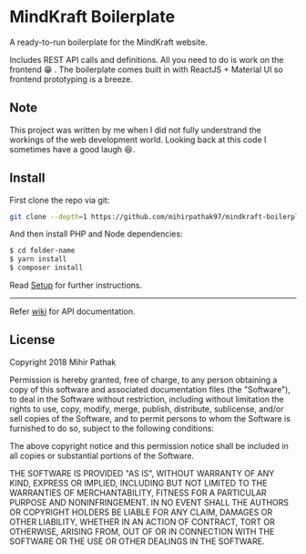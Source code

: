 # MindKraft Boilerplate

A ready-to-run boilerplate for the MindKraft website.

Includes REST API calls and definitions. All you need to do is work on the frontend :grin: . The boilerplate comes built in with ReactJS + Material UI so frontend prototyping is a breeze.

## Note

This project was written by me when I did not fully understrand the workings of the web development world. Looking back at this code I sometimes have a good laugh :laughing:.

## Install

First clone the repo via git:

```bash
git clone --depth=1 https://github.com/mihirpathak97/mindkraft-boilerplate folder-name
```

And then install PHP and Node dependencies:

```bash
$ cd folder-name
$ yarn install
$ composer install
```

Read [Setup](https://github.com/mihirpathak97/mindkraft-boilerplate/wiki/Development) for further instructions.

****

Refer [wiki](https://github.com/mihirpathak97/mindkraft_org/wiki/API) for API documentation.

## License

Copyright 2018 Mihir Pathak

Permission is hereby granted, free of charge, to any person obtaining a copy of this software and associated documentation files (the "Software"), to deal in the Software without restriction, including without limitation the rights to use, copy, modify, merge, publish, distribute, sublicense, and/or sell copies of the Software, and to permit persons to whom the Software is furnished to do so, subject to the following conditions:

The above copyright notice and this permission notice shall be included in all copies or substantial portions of the Software.

THE SOFTWARE IS PROVIDED "AS IS", WITHOUT WARRANTY OF ANY KIND, EXPRESS OR IMPLIED, INCLUDING BUT NOT LIMITED TO THE WARRANTIES OF MERCHANTABILITY, FITNESS FOR A PARTICULAR PURPOSE AND NONINFRINGEMENT. IN NO EVENT SHALL THE AUTHORS OR COPYRIGHT HOLDERS BE LIABLE FOR ANY CLAIM, DAMAGES OR OTHER LIABILITY, WHETHER IN AN ACTION OF CONTRACT, TORT OR OTHERWISE, ARISING FROM, OUT OF OR IN CONNECTION WITH THE SOFTWARE OR THE USE OR OTHER DEALINGS IN THE SOFTWARE.
